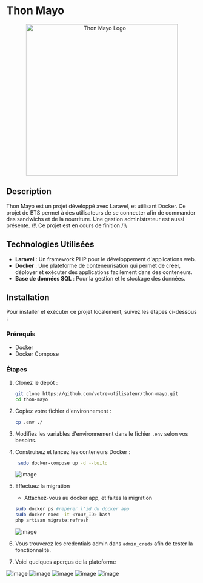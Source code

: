 # Thon Mayo

<p align="center">
  <img src="https://github.com/Freyr29/thonmayo_laravel/assets/91483937/1a6b1de5-7da1-4cc0-b49a-784082dbe621" alt="Thon Mayo Logo" width="400"/>
</p>

## Description

Thon Mayo est un projet développé avec Laravel, et utilisant Docker. Ce projet de BTS permet à des utilisateurs de se connecter afin de commander des sandwichs et de la nourriture. Une gestion administrateur est aussi présente.
/!\ Ce projet est en cours de finition /!\

## Technologies Utilisées

- **Laravel** : Un framework PHP pour le développement d'applications web.
- **Docker** : Une plateforme de conteneurisation qui permet de créer, déployer et exécuter des applications facilement dans des conteneurs.
- **Base de données SQL** : Pour la gestion et le stockage des données.

## Installation

Pour installer et exécuter ce projet localement, suivez les étapes ci-dessous :

### Prérequis

- Docker
- Docker Compose

### Étapes

1. Clonez le dépôt :
    ```sh
    git clone https://github.com/votre-utilisateur/thon-mayo.git
    cd thon-mayo
    ```

2. Copiez votre fichier d'environnement :
    ```sh
    cp .env ./
    ```

3. Modifiez les variables d'environnement dans le fichier `.env` selon vos besoins.

4. Construisez et lancez les conteneurs Docker :
    ```sh
     sudo docker-compose up -d --build
    ```
    ![image](https://github.com/Freyr29/thonmayo_laravel/assets/91483937/d45f0535-fad7-49d1-a72b-4cf01fa4526b)
   
5. Effectuez la migration
    - Attachez-vous au docker app, et faites la migration
    ```sh
    sudo docker ps #repérer l'id du docker app
    sudo docker exec -it <Your_ID> bash
    php artisan migrate:refresh
    ```
    ![image](https://github.com/Freyr29/thonmayo_laravel/assets/91483937/4f1cfd8f-2fdc-4397-8d87-23e04353a6ca)

6. Vous trouverez les credentials admin dans `admin_creds` afin de tester la fonctionnalité.

7. Voici quelques aperçus de la plateforme

![image](https://github.com/Freyr29/thonmayo_laravel/assets/91483937/131d136a-68d3-48a2-816c-5ef7c4c19965)
![image](https://github.com/Freyr29/thonmayo_laravel/assets/91483937/69490ef0-064c-4916-9461-69311c44630f)
![image](https://github.com/Freyr29/thonmayo_laravel/assets/91483937/164cb7c3-3cd1-4b00-aa7e-7c71de25b668)
![image](https://github.com/Freyr29/thonmayo_laravel/assets/91483937/eca811da-b0f0-485b-9d75-360a6c38276e)
![image](https://github.com/Freyr29/thonmayo_laravel/assets/91483937/252ecd64-9ab6-473b-aa08-2acd7f4e51ac)


